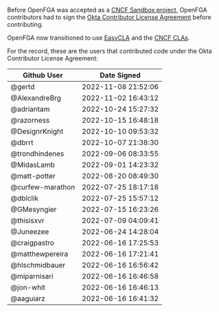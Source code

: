 
Before OpenFGA was accepted as a [CNCF Sandbox project](https://cncf.io/projects/openfga), OpenFGA contributors had to sign the [Okta Contributor License Agreement](https://gist.github.com/auth0-service-account-cla-assistant/3beb4340bce80103328044bb1cf39cc8) before contributing. 

OpenFGA now transitioned to use [EasyCLA](https://easycla.lfx.linuxfoundation.org) and the [CNCF CLAs](https://github.com/cncf/cla).

For the record, these are the users that contributed code under the Okta Contributor License Agreement:

| Github User  | Date Signed |
| ------------- | ------------- |
| @gertd| 2022-11-08 21:52:06|
| @AlexandreBrg| 2022-11-02 16:43:12|
| @adriantam| 2022-10-24 15:27:32|
| @razorness| 2022-10-15 16:48:18|
| @DesignrKnight| 2022-10-10 09:53:32|
| @dbrrt| 2022-10-07 21:38:30|
| @trondhindenes| 2022-09-06 08:33:55|
| @MidasLamb|2022-09-01 14:23:32|
| @matt-potter|2022-08-20 08:49:30|
| @curfew-marathon| 2022-07-25 18:17:18|
| @dblclik|2022-07-25 15:57:12|
| @GMesyngier|2022-07-15 16:23:26|
| @thisisxvr|2022-07-09 04:09:41|
| @Juneezee|2022-06-24 14:28:04|
| @craigpastro| 2022-06-16 17:25:53|
| @matthewpereira| 2022-06-16 17:21:41|
| @hlschmidbauer|2022-06-16 16:56:42|
| @miparnisari|2022-06-16 16:46:58|
| @jon-whit|2022-06-16 16:46:13|
| @aaguiarz|2022-06-16 16:41:32|
